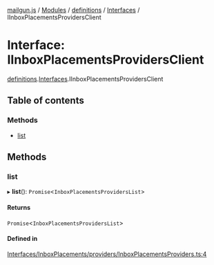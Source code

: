 [mailgun.js](../README.md) / [Modules](../modules.md) / [definitions](../modules/definitions.md) / [Interfaces](../modules/definitions.Interfaces.md) / IInboxPlacementsProvidersClient

# Interface: IInboxPlacementsProvidersClient

[definitions](../modules/definitions.md).[Interfaces](../modules/definitions.Interfaces.md).IInboxPlacementsProvidersClient

## Table of contents

### Methods

- [list](definitions.Interfaces.IInboxPlacementsProvidersClient.md#list)

## Methods

### list

▸ **list**(): `Promise`\<`InboxPlacementsProvidersList`\>

#### Returns

`Promise`\<`InboxPlacementsProvidersList`\>

#### Defined in

[Interfaces/InboxPlacements/providers/InboxPlacementsProviders.ts:4](https://github.com/mailgun/mailgun.js/blob/aa3958c/lib/Interfaces/InboxPlacements/providers/InboxPlacementsProviders.ts#L4)

